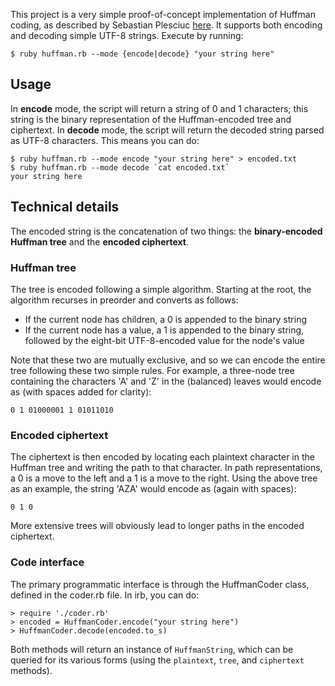 This project is a very simple proof-of-concept implementation of Huffman coding,
as described by Sebastian Plesciuc [here][huffman]. It supports both encoding
and decoding simple UTF-8 strings. Execute by running:

    $ ruby huffman.rb --mode {encode|decode} "your string here"

## Usage

In **encode** mode, the script will return a string of 0 and 1 characters; this
string is the binary representation of the Huffman-encoded tree and ciphertext.
In **decode** mode, the script will return the decoded string parsed as UTF-8
characters. This means you can do:

    $ ruby huffman.rb --mode encode "your string here" > encoded.txt
    $ ruby huffman.rb --mode decode `cat encoded.txt`
    your string here

## Technical details

The encoded string is the concatenation of two things: the **binary-encoded
Huffman tree** and the **encoded ciphertext**.

### Huffman tree

The tree is encoded following a simple algorithm. Starting at the root, the
algorithm recurses in preorder and converts as follows:

* If the current node has children, a 0 is appended to the binary string
* If the current node has a value, a 1 is appended to the binary string,
  followed by the eight-bit UTF-8-encoded value for the node's value

Note that these two are mutually exclusive, and so we can encode the entire tree
following these two simple rules. For example, a three-node tree containing the
characters 'A' and 'Z' in the (balanced) leaves would encode as (with spaces
added for clarity):

    0 1 01000001 1 01011010

### Encoded ciphertext

The ciphertext is then encoded by locating each plaintext character in the
Huffman tree and writing the path to that character. In path representations, a
0 is a move to the left and a 1 is a move to the right. Using the above tree as
an example, the string 'AZA' would encode as (again with spaces):

    0 1 0

More extensive trees will obviously lead to longer paths in the encoded
ciphertext.

### Code interface

The primary programmatic interface is through the HuffmanCoder class, defined in
the coder.rb file. In irb, you can do:

    > require './coder.rb'
    > encoded = HuffmanCoder.encode("your string here")
    > HuffmanCoder.decode(encoded.to_s)

Both methods will return an instance of `HuffmanString`, which can be queried
for its various forms (using the `plaintext`, `tree`, and `ciphertext` methods).

[huffman]: http://en.nerdaholyc.com/huffman-coding-on-a-string/
